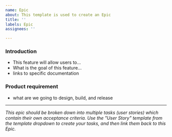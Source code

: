 ```yaml
---
name: Epic
about: This template is used to create an Epic
title: ''
labels: Epic
assignees: ''

---
```


### Introduction
- This feature will allow users to…
- What is the goal of this feature…
- links to specific documentation

### Product requirement
- what are we going to design, build, and release

---

_This epic should be broken down into multiple tasks (user stories) which contain their own acceptance criteria. Use the "User Story" template from the template dropdown to create your tasks, and then link them back to this Epic._
